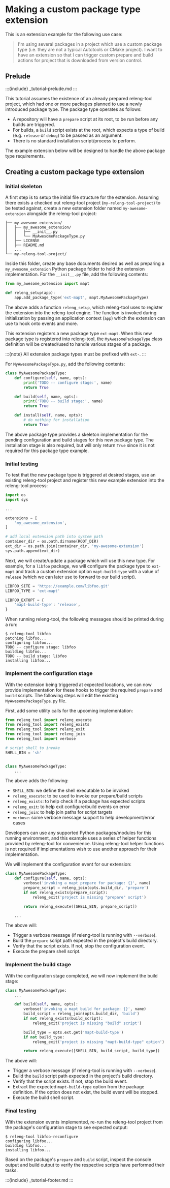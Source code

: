 # Making a custom package type extension

This is an extension example for the following use case:

> I'm using several packages in a project which use a custom package type
> (i.e. they are not a typical Autotools or CMake project). I want to have
> an extension so that I can trigger custom prepare and build actions for
> project that is downloaded from version control.

## Prelude

:::{include} _tutorial-prelude.md
:::

This tutorial assumes the existence of an already prepared releng-tool
project, which had one or more packages planned to use a newly introduced
package type. The package type operates as follows:

- A repository will have a `prepare` script at its root, to be run before
  any builds are triggered.
- For builds, a `build` script exists at the root, which expects a type of
  build (e.g. `release` or `debug`) to be passed as an argument.
- There is no standard installation script/process to perform.

The example extension below will be designed to handle the above package type
requirements.

## Creating a custom package type extension

### Initial skeleton

A first step is to setup the initial file structure for the extension. Assuming
there exists a checked out releng-tool project (`my-releng-tool-project`) to
be tested against, create a new extension folder named `my-awesome-extension`
alongside the releng-tool project:

```
├── my-awesome-extension/
│   ├── my_awesome_extension/
│   │   ├── __init__.py
│   │   └── MyAwesomePackageType.py
│   ├── LICENSE
│   ├── README.md
│   ...
└── my-releng-tool-project/
```

Inside this folder, create any base documents desired as well as preparing a
`my_awesome_extension` Python package folder to hold the extension
implementation. For the `__init__.py` file, add the following contents:

```python
from my_awesome_extension import mapt

def releng_setup(app):
    app.add_package_type('ext-mapt', mapt.MyAwesomePackageType)
```

The above adds a function `releng_setup`, which releng-tool uses to register
the extension into the releng-tool engine. The function is invoked during
initialization by passing an application context (`app`) which the extension
can use to hook onto events and more.

This extension registers a new package type `ext-mapt`. When this new package
type is registered into releng-tool, the `MyAwesomePackageType` class
definition will be created/used to handle various stages of a package.

:::{note}
All extension package types must be prefixed with `ext-`.
:::

For `MyAwesomePackageType.py`, add the following contents:

```python
class MyAwesomePackageType:
    def configure(self, name, opts):
        print('TODO -- configure stage:', name)
        return True

    def build(self, name, opts):
        print('TODO -- build stage:', name)
        return True

    def install(self, name, opts):
        # do nothing for installation
        return True
```

The above package type provides a skeleton implementation for the pending
configuration and build stages for this new package type. The installation
stage is also required, but will only return `True` since it is not required
for this package type example.

### Initial testing

To test that the new package type is triggered at desired stages, use an
existing releng-tool project and register this new example extension into
the releng-tool process:

```python
import os
import sys

...

extensions = [
    'my_awesome_extension',
]

# add local extension path into system path
container_dir = os.path.dirname(ROOT_DIR)
ext_dir = os.path.join(container_dir, 'my-awesome-extension')
sys.path.append(ext_dir)
```

Next, we will create/update a package which will use this new type. For
example, for a `libfoo` package, we will configure the package type to
`ext-mapt` and track a custom extension option `mapt-build-type` with a
value of `release` (which we can later use to forward to our build script).

```python
LIBFOO_SITE = 'https://example.com/libfoo.git'
LIBFOO_TYPE = 'ext-mapt'

LIBFOO_EXTOPT = {
    'mapt-build-type': 'release',
}
```

When running releng-tool, the following messages should be printed during
a run:

```shell-session
$ releng-tool libfoo
patching libfoo...
configuring libfoo...
TODO -- configure stage: libfoo
building libfoo...
TODO -- build stage: libfoo
installing libfoo...
```

### Implement the configuration stage

With the extension being triggered at expected locations, we can now provide
implementation for these hooks to trigger the required `prepare` and `build`
scripts. The following steps will edit the existing
`MyAwesomePackageType.py` file.

First, add some utility calls for the upcoming implementation:

```python
from releng_tool import releng_execute
from releng_tool import releng_exists
from releng_tool import releng_exit
from releng_tool import releng_join
from releng_tool import verbose

# script shell to invoke
SHELL_BIN = 'sh'


class MyAwesomePackageType:
    ...
```

The above adds the following:

- `SHELL_BIN`: we define the shell executable to be invoked
- `releng_execute`: to be used to invoke our prepare/build scripts
- `releng_exists`: to help check if a package has expected scripts
- `releng_exit`: to help exit configure/build events on error
- `releng_join`: to help join paths for script targets
- `verbose`: some verbose message support to help development/error cases

Developers can use any supported Python packages/modules for this running
environment, and this example uses a series of helper functions provided
by releng-tool for convenience. Using releng-tool helper functions is not
required if implementations wish to use another approach for their
implementation.

We will implement the configuration event for our extension:

```python
class MyAwesomePackageType:
    def configure(self, name, opts):
        verbose('invoking a mapt prepare for package: {}', name)
        prepare_script = releng_join(opts.build_dir, 'prepare')
        if not releng_exists(prepare_script):
            releng_exit('project is missing "prepare" script')

        return releng_execute([SHELL_BIN, prepare_script])

    ...
```

The above will:

- Trigger a verbose message (if releng-tool is running with `--verbose`).
- Build the `prepare` script path expected in the project's build directory.
- Verify that the script exists. If not, stop the configuration event.
- Execute the prepare shell script.

### Implement the build stage

With the configuration stage completed, we will now implement the build
stage:

```python
class MyAwesomePackageType:
    ...

    def build(self, name, opts):
        verbose('invoking a mapt build for package: {}', name)
        build_script = releng_join(opts.build_dir, 'build')
        if not releng_exists(build_script):
            releng_exit('project is missing "build" script')

        build_type = opts.ext.get('mapt-build-type')
        if not build_type:
            releng_exit('project is missing "mapt-build-type" option')

        return releng_execute([SHELL_BIN, build_script, build_type])
```

The above will:

- Trigger a verbose message (if releng-tool is running with `--verbose`).
- Build the `build` script path expected in the project's build directory.
- Verify that the script exists. If not, stop the build event.
- Extract the expected `mapt-build-type` option from the package definition.
  If the option does not exist, the build event will be stopped.
- Execute the build shell script.

### Final testing

With the extension events implemented, re-run the releng-tool project from
the package's configuration stage to see expected output:

```shell-session
$ releng-tool libfoo-reconfigure
configuring libfoo...
building libfoo...
installing libfoo...
```

Based on the package's `prepare` and `build` script, inspect the console
output and build output to verify the respective scripts have performed
their tasks.

:::{include} _tutorial-footer.md
:::
